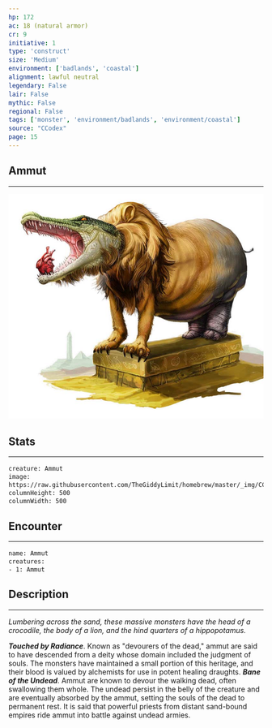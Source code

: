 ```yaml
---
hp: 172
ac: 18 (natural armor)
cr: 9
initiative: 1
type: 'construct'    
size: 'Medium'
environment: ['badlands', 'coastal']
alignment: lawful neutral
legendary: False
lair: False
mythic: False
regional: False
tags: ['monster', 'environment/badlands', 'environment/coastal']
source: "CCodex"
page: 15
---
```


## Ammut
---

![|600](https://raw.githubusercontent.com/TheGiddyLimit/homebrew/master/_img/CCodex/ammut.jpg)

## Stats
---

```statblock
creature: Ammut
image: https://raw.githubusercontent.com/TheGiddyLimit/homebrew/master/_img/CCodex/ammut_token.png
columnHeight: 500
columnWidth: 500
```

## Encounter
---

```encounter-table
name: Ammut
creatures:
- 1: Ammut
```

## Description
---
_Lumbering across the sand, these massive monsters have the head of a crocodile, the body of a lion, and the hind quarters of a hippopotamus._

**_Touched by Radiance_**. Known as "devourers of the dead," ammut are said to have descended from a deity whose domain included the judgment of souls. The monsters have maintained a small portion of this heritage, and their blood is valued by alchemists for use in potent healing draughts.
**_Bane of the Undead_**. Ammut are known to devour the walking dead, often swallowing them whole. The undead persist in the belly of the creature and are eventually absorbed by the ammut, setting the souls of the dead to permanent rest. It is said that powerful priests from distant sand-bound empires ride ammut into battle against undead armies.




